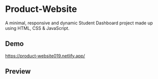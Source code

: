 
# Product-Website

A minimal, responsive and dynamic Student Dashboard project made up using HTML, CSS & JavaScript.


## Demo

https://product-website019.netlify.app/

## Preview


